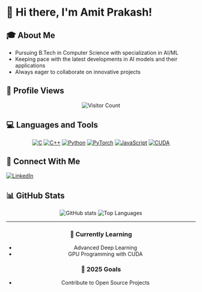 # 👋 Hi there, I'm Amit Prakash!

## 🎓 About Me
- Pursuing B.Tech in Computer Science with specialization in AI/ML
- Keeping pace with the latest developments in AI models and their applications
- Always eager to collaborate on innovative projects

## 👥 Profile Views
<div align="center">

![Visitor Count](https://profile-counter.glitch.me/{wazupsteve}/count.svg)

</div>

## 💻 Languages and Tools
<div align="center">

[![C](https://img.shields.io/badge/C-00599C?style=for-the-badge&logo=c&logoColor=white)](https://www.cprogramming.com/)
[![C++](https://img.shields.io/badge/C++-00599C?style=for-the-badge&logo=c%2B%2B&logoColor=white)](https://www.cplusplus.com/)
[![Python](https://img.shields.io/badge/Python-3776AB?style=for-the-badge&logo=python&logoColor=white)](https://www.python.org)
[![PyTorch](https://img.shields.io/badge/PyTorch-EE4C2C?style=for-the-badge&logo=pytorch&logoColor=white)](https://pytorch.org/)
[![JavaScript](https://img.shields.io/badge/JavaScript-F7DF1E?style=for-the-badge&logo=javascript&logoColor=black)](https://developer.mozilla.org/en-US/docs/Web/JavaScript)
[![CUDA](https://img.shields.io/badge/CUDA-76B900?style=for-the-badge&logo=nvidia&logoColor=white)](https://developer.nvidia.com/cuda-toolkit)

</div>

## 🔗 Connect With Me
[![LinkedIn](https://img.shields.io/badge/LinkedIn-0077B5?style=for-the-badge&logo=linkedin&logoColor=white)](https://www.linkedin.com/in/amit-prakash2005)

## 📊 GitHub Stats
<div align="center">

![GitHub stats](https://github-readme-stats.vercel.app/api?username=wazupsteve&show_icons=true&theme=radical)
![Top Languages](https://github-readme-stats.vercel.app/api/top-langs/?username=wazupsteve&layout=compact&theme=radical)

</div>

---
<div align="center">
  
### 🌱 Currently Learning
- Advanced Deep Learning
- GPU Programming with CUDA

### 🎯 2025 Goals
- Contribute to Open Source Projects
</div>
